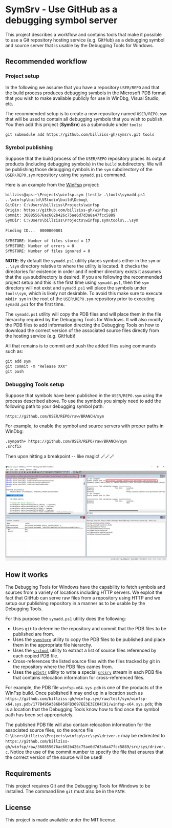 # SymSrv - Use GitHub as a debugging symbol server

This project describes a workflow and contains tools that make it possible to use a Git repository hosting service (e.g. GitHub) as a debugging symbol and source server that is usable by the Debugging Tools for Windows.

## Recommended workflow

### Project setup

In the following we assume that you have a repository `USER/REPO` and that the build process produces debugging symbols in the Microsoft PDB format that you wish to make available publicly for use in WinDbg, Visual Studio, etc.

The recommended setup is to create a new repository named `USER/REPO.sym` that will be used to contain all debugging symbols that you wish to publish. You then add this project (**SymSrv**) as a submodule under `tools`:

```
git submodule add https://github.com/billziss-gh/symsrv.git tools
```

### Symbol publishing

Suppose that the build process of the `USER/REPO` repository places its output products (including debugging symbols) in the `build` subdirectory. We will be publishing those debugging symbols in the `sym` subdirectory of the `USER\REPO.sym` repository using the `symadd.ps1` command.

Here is an example from the [WinFsp](https://github.com/billziss-gh/winfsp) project:

```
billziss@xps:~\Projects\winfsp.sym [test]> .\tools\symadd.ps1 ..\winfsp\build\VStudio\build\Debug\
GitDir: C:\Users\billziss\Projects\winfsp
Origin: https://github.com/billziss-gh/winfsp.git
Commit: 368855676ac602b426c75ae6d7d3a8a47fcc5889
SymDir: C:\Users\billziss\Projects\winfsp.sym\tools\..\sym

Finding ID...  0000000001

SYMSTORE: Number of files stored = 17
SYMSTORE: Number of errors = 0
SYMSTORE: Number of files ignored = 0
```

**NOTE**: By default the `symadd.ps1` utility places symbols either in the `sym` or `..\sym` directory relative to where the utility is located. It checks the directories for existence in order and if neither directory exists it assumes that the `sym` subdirectory is desired. If you are following the recommended project setup and this is the first time using `symadd.ps1`, then the `sym` directory will not exist and `symadd.ps1` will place the symbols under `tools\sym`, which is likely not desirable. To avoid this make sure to execute `mkdir sym` in the root of the `USER\REPO.sym` repository prior to executing `symadd.ps1` for the first time.

The `symadd.ps1` utility will copy the PDB files and will place them in the file hierarchy required by the Debugging Tools for Windows. It will also modify the PDB files to add information directing the Debugging Tools on how to download the correct version of the associated source files directly from the hosting service (e.g. GitHub)!

All that remains is to commit and push the added files using commands such as:

```
git add sym
git commit -m "Release XXX"
git push
```

### Debugging Tools setup

Suppose that symbols have been published in the `USER/REPO.sym` using the process described above. To use the symbols you simply need to add the following path to your debugging symbol path:

```
https://github.com/USER/REPO/raw/BRANCH/sym
```

For example, to enable the symbol and source servers with proper paths in WinDbg:

```
.sympath+ https://github.com/USER/REPO/raw/BRANCH/sym
.srcfix
```

Then upon hitting a breakpoint -- like magic! 🪄🪄🪄

![WinDbg magic](magic.png)

## How it works

The Debugging Tools for Windows have the capability to fetch symbols and sources from a variety of locations including HTTP servers. We exploit the fact that GitHub can serve raw files from a repository using HTTP and we setup our publishing repository in a manner as to be usable by the Debugging Tools.

For this purpose the `symadd.ps1` utility does the following:

- Uses `git` to determine the repository and commit that the PDB files to be published are from.
- Uses the [`symstore`](https://docs.microsoft.com/en-us/windows-hardware/drivers/debugger/symstore-command-line-options) utility to copy the PDB files to be published and place them in the appropriate file hierarchy.
- Uses the [`srctool`](https://docs.microsoft.com/en-us/windows-hardware/drivers/debugger/the-srctool-utility) utility to extract a list of source files referenced by each copied PDB file.
- Cross-references the listed source files with the files tracked by git in the repository where the PDB files cames from.
- Uses the [`pdbstr`](https://docs.microsoft.com/en-us/windows-hardware/drivers/debugger/the-pdbstr-tool) utility to write a special [`srcsrv`](https://docs.microsoft.com/en-us/windows-hardware/drivers/debugger/language-specification-1) stream in each PDB file that contains relocation information for cross-referenced files.

For example, the PDB file `winfsp-x64.sys.pdb` is one of the products of the WinFsp build. Once published it may end up in a location such as `https://github.com/billziss-gh/winfsp.sym/raw/test/sym/winfsp-x64.sys.pdb/177B495A386D458FB3697EE3E3EC04C91/winfsp-x64.sys.pdb`; this is a location that the Debugging Tools know how to find once the symbol path has been set appropriately.

The published PDB file will also contain relocation information for the associated source files, so the source file `C:\Users\billziss\Projects\winfsp\src\sys\driver.c` may be redirected to `https://github.com/billziss-gh/winfsp/raw/368855676ac602b426c75ae6d7d3a8a47fcc5889/src/sys/driver.c`. Notice the use of the commit number to specify the file that ensures that the correct version of the source will be used!

## Requirements

This project requires Git and the Debugging Tools for Windows to be installed. The command line `git` must also be in the `PATH`.

## License

This project is made available under the MIT license.

